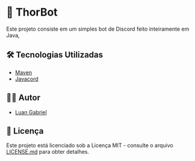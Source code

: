 # 🤖 ThorBot

Este projeto consiste em um simples bot de Discord feito inteiramente em Java, 

## 🛠️ Tecnologias Utilizadas

- [Maven](https://maven.apache.org/)
- [Javacord](https://javacord.org/)

## 👨‍💻 Autor

- [Luan Gabriel](https://github.com/luan004)

## 📜 Licença
Este projeto está licenciado sob a Licença MIT - consulte o arquivo [LICENSE.md](LICENSE.md) para obter detalhes.